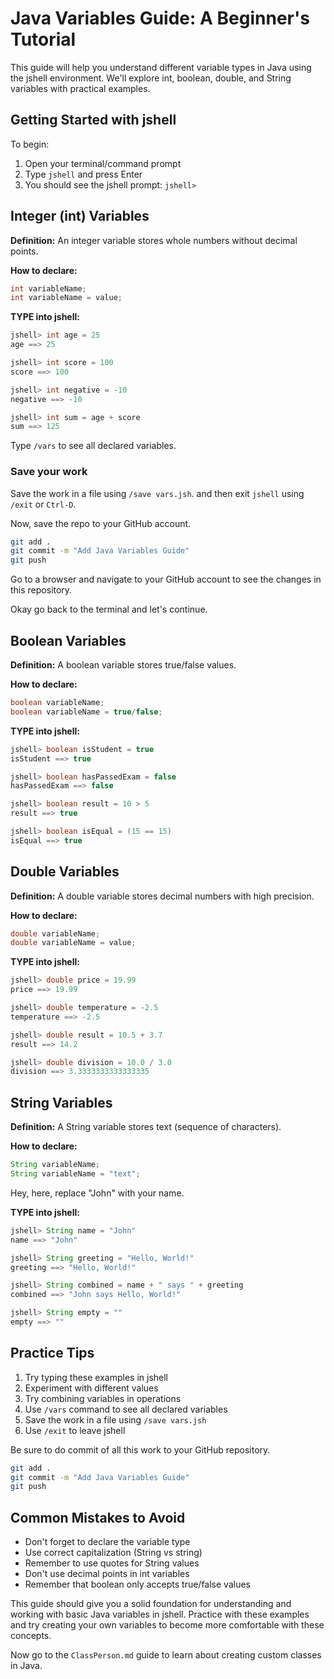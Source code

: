 # Java Variables Guide: A Beginner's Tutorial

This guide will help you understand different variable types in
Java using the jshell environment.
We'll explore int, boolean, double, and String variables
with practical examples.

## Getting Started with jshell
To begin:
1. Open your terminal/command prompt
2. Type `jshell` and press Enter
3. You should see the jshell prompt: `jshell>`

## Integer (int) Variables
**Definition:** An integer variable stores whole numbers without decimal points.

**How to declare:**
```java
int variableName;
int variableName = value;
```

**TYPE into jshell:**
```java
jshell> int age = 25
age ==> 25

jshell> int score = 100
score ==> 100

jshell> int negative = -10
negative ==> -10

jshell> int sum = age + score
sum ==> 125
```

Type `/vars` to see all declared variables.

### Save your work

Save the work in a file using `/save vars.jsh`.
and then exit `jshell` using `/exit` or `Ctrl-D`.

Now, save the repo to your GitHub account.

```bash
git add .
git commit -m "Add Java Variables Guide"
git push
```

Go to a browser and navigate to your GitHub account to see the changes in this repository.

Okay go back to the terminal and let's continue.

## Boolean Variables
**Definition:** A boolean variable stores true/false values.

**How to declare:**
```java
boolean variableName;
boolean variableName = true/false;
```

**TYPE into jshell:**
```java
jshell> boolean isStudent = true
isStudent ==> true

jshell> boolean hasPassedExam = false
hasPassedExam ==> false

jshell> boolean result = 10 > 5
result ==> true

jshell> boolean isEqual = (15 == 15)
isEqual ==> true
```

## Double Variables
**Definition:** A double variable stores decimal numbers with high precision.

**How to declare:**
```java
double variableName;
double variableName = value;
```

**TYPE into jshell:**
```java
jshell> double price = 19.99
price ==> 19.99

jshell> double temperature = -2.5
temperature ==> -2.5

jshell> double result = 10.5 + 3.7
result ==> 14.2

jshell> double division = 10.0 / 3.0
division ==> 3.3333333333333335
```

## String Variables
**Definition:** A String variable stores text (sequence of characters).

**How to declare:**
```java
String variableName;
String variableName = "text";
```

Hey, here, replace "John" with your name.

**TYPE into jshell:**
```java
jshell> String name = "John"
name ==> "John"

jshell> String greeting = "Hello, World!"
greeting ==> "Hello, World!"

jshell> String combined = name + " says " + greeting
combined ==> "John says Hello, World!"

jshell> String empty = ""
empty ==> ""
```

## Practice Tips
1. Try typing these examples in jshell
2. Experiment with different values
3. Try combining variables in operations
4. Use `/vars` command to see all declared variables
5. Save the work in a file using `/save vars.jsh`
6. Use `/exit` to leave jshell

Be sure to do commit of all this work to your GitHub repository.

```bash
git add .
git commit -m "Add Java Variables Guide"
git push
```

## Common Mistakes to Avoid
- Don't forget to declare the variable type
- Use correct capitalization (String vs string)
- Remember to use quotes for String values
- Don't use decimal points in int variables
- Remember that boolean only accepts true/false values

This guide should give you a solid foundation for understanding and working with basic Java variables in jshell. Practice with these examples and try creating your own variables to become more comfortable with these concepts.

Now go to the `ClassPerson.md` guide to learn about creating custom classes in Java.
